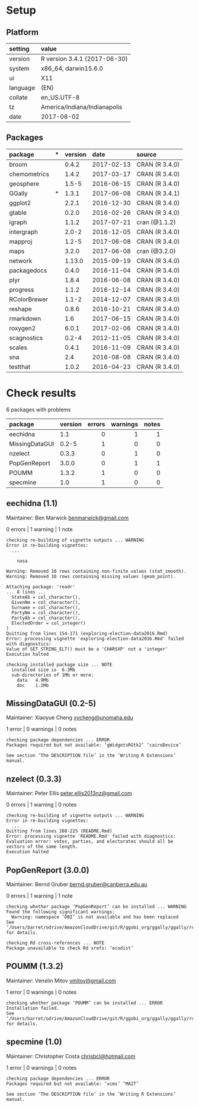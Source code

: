 # Setup

## Platform

|setting  |value                        |
|:--------|:----------------------------|
|version  |R version 3.4.1 (2017-06-30) |
|system   |x86_64, darwin15.6.0         |
|ui       |X11                          |
|language |(EN)                         |
|collate  |en_US.UTF-8                  |
|tz       |America/Indiana/Indianapolis |
|date     |2017-08-02                   |

## Packages

|package      |*  |version |date       |source         |
|:------------|:--|:-------|:----------|:--------------|
|broom        |   |0.4.2   |2017-02-13 |CRAN (R 3.4.0) |
|chemometrics |   |1.4.2   |2017-03-17 |CRAN (R 3.4.0) |
|geosphere    |   |1.5-5   |2016-06-15 |CRAN (R 3.4.0) |
|GGally       |*  |1.3.1   |2017-06-08 |CRAN (R 3.4.1) |
|ggplot2      |   |2.2.1   |2016-12-30 |CRAN (R 3.4.0) |
|gtable       |   |0.2.0   |2016-02-26 |CRAN (R 3.4.0) |
|igraph       |   |1.1.2   |2017-07-21 |cran (@1.1.2)  |
|intergraph   |   |2.0-2   |2016-12-05 |CRAN (R 3.4.0) |
|mapproj      |   |1.2-5   |2017-06-08 |CRAN (R 3.4.0) |
|maps         |   |3.2.0   |2017-06-08 |cran (@3.2.0)  |
|network      |   |1.13.0  |2015-09-19 |CRAN (R 3.4.0) |
|packagedocs  |   |0.4.0   |2016-11-04 |CRAN (R 3.4.0) |
|plyr         |   |1.8.4   |2016-06-08 |CRAN (R 3.4.0) |
|progress     |   |1.1.2   |2016-12-14 |CRAN (R 3.4.0) |
|RColorBrewer |   |1.1-2   |2014-12-07 |CRAN (R 3.4.0) |
|reshape      |   |0.8.6   |2016-10-21 |CRAN (R 3.4.0) |
|rmarkdown    |   |1.6     |2017-06-15 |CRAN (R 3.4.0) |
|roxygen2     |   |6.0.1   |2017-02-06 |CRAN (R 3.4.0) |
|scagnostics  |   |0.2-4   |2012-11-05 |CRAN (R 3.4.0) |
|scales       |   |0.4.1   |2016-11-09 |CRAN (R 3.4.0) |
|sna          |   |2.4     |2016-08-08 |CRAN (R 3.4.0) |
|testthat     |   |1.0.2   |2016-04-23 |CRAN (R 3.4.0) |

# Check results

6 packages with problems

|package        |version | errors| warnings| notes|
|:--------------|:-------|------:|--------:|-----:|
|eechidna       |1.1     |      0|        1|     1|
|MissingDataGUI |0.2-5   |      1|        0|     0|
|nzelect        |0.3.3   |      0|        1|     0|
|PopGenReport   |3.0.0   |      0|        1|     1|
|POUMM          |1.3.2   |      1|        0|     0|
|specmine       |1.0     |      1|        0|     0|

## eechidna (1.1)
Maintainer: Ben Marwick <benmarwick@gmail.com>

0 errors | 1 warning  | 1 note 

```
checking re-building of vignette outputs ... WARNING
Error in re-building vignettes:
  ...

    nasa

Warning: Removed 10 rows containing non-finite values (stat_smooth).
Warning: Removed 10 rows containing missing values (geom_point).

Attaching package: 'readr'
... 8 lines ...
  StateAb = col_character(),
  GivenNm = col_character(),
  Surname = col_character(),
  PartyNm = col_character(),
  PartyAb = col_character(),
  ElectedOrder = col_integer()
)
Quitting from lines 154-171 (exploring-election-data2016.Rmd) 
Error: processing vignette 'exploring-election-data2016.Rmd' failed with diagnostics:
Value of SET_STRING_ELT() must be a 'CHARSXP' not a 'integer'
Execution halted

checking installed package size ... NOTE
  installed size is  6.3Mb
  sub-directories of 1Mb or more:
    data   4.9Mb
    doc    1.2Mb
```

## MissingDataGUI (0.2-5)
Maintainer: Xiaoyue Cheng <xycheng@unomaha.edu>

1 error  | 0 warnings | 0 notes

```
checking package dependencies ... ERROR
Packages required but not available: ‘gWidgetsRGtk2’ ‘cairoDevice’

See section ‘The DESCRIPTION file’ in the ‘Writing R Extensions’
manual.
```

## nzelect (0.3.3)
Maintainer: Peter Ellis <peter.ellis2013nz@gmail.com>

0 errors | 1 warning  | 0 notes

```
checking re-building of vignette outputs ... WARNING
Error in re-building vignettes:
  ...
Quitting from lines 208-225 (README.Rmd) 
Error: processing vignette 'README.Rmd' failed with diagnostics:
Evaluation error: votes, parties, and electorates should all be vectors of the same length.
Execution halted

```

## PopGenReport (3.0.0)
Maintainer: Bernd Gruber <bernd.gruber@canberra.edu.au>

0 errors | 1 warning  | 1 note 

```
checking whether package ‘PopGenReport’ can be installed ... WARNING
Found the following significant warnings:
  Warning: namespace ‘DBI’ is not available and has been replaced
See ‘/Users/barret/odrive/AmazonCloudDrive/git/R/ggobi_org/ggally/ggally/revdep/checks/PopGenReport.Rcheck/00install.out’ for details.

checking Rd cross-references ... NOTE
Package unavailable to check Rd xrefs: ‘ecodist’
```

## POUMM (1.3.2)
Maintainer: Venelin Mitov <vmitov@gmail.com>

1 error  | 0 warnings | 0 notes

```
checking whether package ‘POUMM’ can be installed ... ERROR
Installation failed.
See ‘/Users/barret/odrive/AmazonCloudDrive/git/R/ggobi_org/ggally/ggally/revdep/checks/POUMM.Rcheck/00install.out’ for details.
```

## specmine (1.0)
Maintainer: Christopher Costa <chrisbcl@hotmail.com>

1 error  | 0 warnings | 0 notes

```
checking package dependencies ... ERROR
Packages required but not available: ‘xcms’ ‘MAIT’

See section ‘The DESCRIPTION file’ in the ‘Writing R Extensions’
manual.
```

